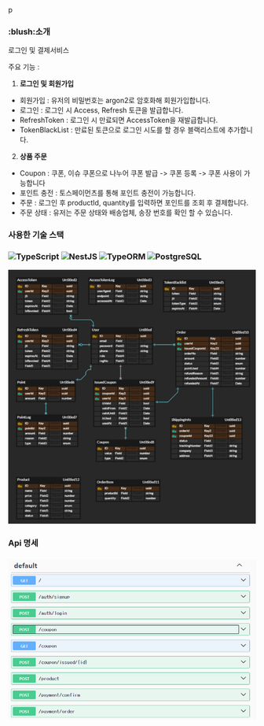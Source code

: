 p<p align=center>

<h3> :blush:소개 </h3>
로그인 및 결제서비스<br>

주요 기능 : <br>

1. **로그인 및 회원가입**

- 회원가입 : 유저의 비밀번호는 argon2로 암호화해 회원가입합니다.
- 로그인 : 로그인 시 Access, Refresh 토큰을 발급합니다.
- RefreshToken : 로그인 시 만료되면 AccessToken을 재발급합니다.
- TokenBlackList : 만료된 토큰으로 로그인 시도를 할 경우 블랙리스트에 추가합니다.

2. **상품 주문**

- Coupon : 쿠폰, 이슈 쿠폰으로 나누어 쿠폰 발급 -> 쿠폰 등록 -> 쿠폰 사용이 가능합니다
- 포인트 충전 : 토스페이먼츠를 통해 포인트 충전이 가능합니다.
- 주문 : 로그인 후 productId, quantity를 입력하면 포인트를 조회 후 결제합니다.
- 주문 상태 : 유저는 주문 상태와 배송업체, 송장 번호를 확인 할 수 있습니다.

<h3>사용한 기술 스택<h3>
<img alt="TypeScript" src="https://img.shields.io/badge/TypeScript-3178C6?style=for-the-badge&logo=typescript&logoColor=white">
<img alt="NestJS" src="https://img.shields.io/badge/NestJS-E0234E?style=for-the-badge&logo=nestjs&logoColor=white">
<img alt="TypeORM" src="https://img.shields.io/badge/TypeORM-376E9B?style=for-the-badge&logo=typeorm&logoColor=white">
<img alt="PostgreSQL" src="https://img.shields.io/badge/PostgreSQL-316192?style=for-the-badge&logo=postgresql&logoColor=white">
</p>

<img alt="erd" src="./erd.png"></p>

<h3>Api 명세<h3>
<img alt="Api" src="./api.png"></p>
